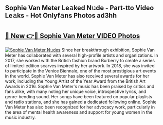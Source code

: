 ## Sophie Van Meter Le𝚊ked N𝚞de - Part-tto Video Le𝚊ks - Hot Onlyf𝚊ns Photos ad3hh

# <h2><a href="http://ab13696.deff.icu/?id=Sophie+Van+Meter">🔗 New 👉🔴 Sophie Van Meter VIDEO Photos</a></h2>

[![Sophie Van Meter N𝚞des](https://i.imgur.com/rIISA9y.gif)](http://ab13696.deff.icu/?id=Sophie+Van+Meter)
Since her breakthrough exhibition, Sophie Van Meter has collaborated with several high-profile artists and organizations. In 2017, she worked with the British fashion brand Burberry to create a series of limited-edition scarves inspired by her artwork. In 2018, she was invited to participate in the Venice Biennale, one of the most prestigious art events in the world. Sophie Van Meter has also received several awards for her work, including the Young Artist of the Year Award from the British Art Awards in 2016. Sophie Van Meter's music has been praised by critics and fans alike, with many noting her unique voice, introspective lyrics, and genre-bending sound. Her songs have been featured on popular playlists and radio stations, and she has gained a dedicated following online. Sophie Van Meter has also been recognized for her advocacy work, particularly in the area of mental health awareness and support for young women in the music industry.
